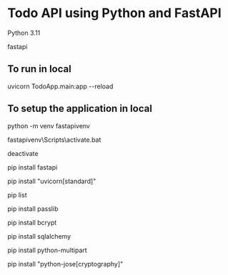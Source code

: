 # Todo API using Python and FastAPI

Python 3.11

fastapi

## To run in local
uvicorn TodoApp.main:app --reload

## To setup the application in local
python -m venv fastapivenv

fastapivenv\Scripts\activate.bat

deactivate

pip install fastapi

pip install "uvicorn[standard]"

pip list

pip install passlib

pip install bcrypt

pip install sqlalchemy

pip install python-multipart 

pip install "python-jose[cryptography]"

